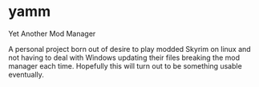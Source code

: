 # yamm
Yet Another Mod Manager

A personal project born out of desire to play modded Skyrim on linux and not having to deal with Windows updating their files breaking the mod manager each time.
Hopefully this will turn out to be something usable eventually.
